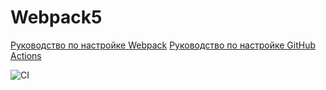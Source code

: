 # Webpack5

[Руководство по настройке Webpack](https://webpack.js.org/guides/)
[Руководство по настройке GitHub Actions](https://docs.github.com/en/actions/quickstart)

<!-- [![Build Status](https://ci.appveyor.com/api/projects/status/github/bel-lov/envBel)](https://ci.appveyor.com/api/projects/status/github/bel-lov/envBel) -->

![CI](https://github.com/bel-lov/envBel/actions/workflows/web.yml/badge.svg)